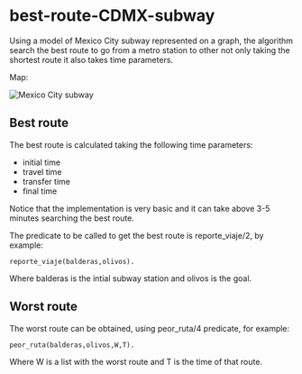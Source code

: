 # best-route-CDMX-subway
Using a model of Mexico City subway represented on a graph, the algorithm search the best route to go from a metro station to other not only taking the shortest route it also takes time parameters.

Map:


![Mexico City subway](https://noticieros.nmas.com.mx/wp-content/uploads/2021/08/mapa-metro-cdmx-scaled.jpg)
## Best route
The best route is calculated taking the following time parameters:
- initial time
- travel time
- transfer time
- final time


Notice that the implementation is very basic and it can take above 3-5 minutes searching the best route.


The predicate to be called to get the best route is reporte_viaje/2, by example:
```
reporte_viaje(balderas,olivos).
```
Where balderas is the intial subway station and olivos is the goal.


## Worst route
The worst route can be obtained, using peor_ruta/4 predicate, for example:
```
peor_ruta(balderas,olivos,W,T).
```
Where W is a list with the worst route and T is the time of that route.
